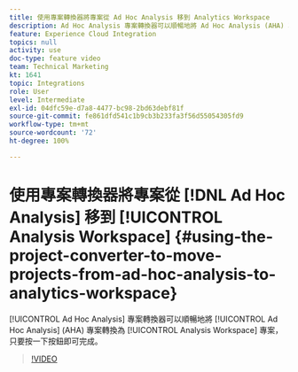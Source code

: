 ```yaml
---
title: 使用專案轉換器將專案從 Ad Hoc Analysis 移到 Analytics Workspace
description: Ad Hoc Analysis 專案轉換器可以順暢地將 Ad Hoc Analysis (AHA) 專案轉換為 Analysis Workspace 專案，只要按一下按鈕即可完成。
feature: Experience Cloud Integration
topics: null
activity: use
doc-type: feature video
team: Technical Marketing
kt: 1641
topic: Integrations
role: User
level: Intermediate
exl-id: 04dfc59e-d7a8-4477-bc98-2bd63debf81f
source-git-commit: fe861dfd541c1b9cb3b233fa3f56d55054305fd9
workflow-type: tm+mt
source-wordcount: '72'
ht-degree: 100%

---
```


# 使用專案轉換器將專案從 [!DNL Ad Hoc Analysis] 移到 [!UICONTROL Analysis Workspace] {#using-the-project-converter-to-move-projects-from-ad-hoc-analysis-to-analytics-workspace}

[!UICONTROL Ad Hoc Analysis] 專案轉換器可以順暢地將 [!UICONTROL Ad Hoc Analysis] (AHA) 專案轉換為 [!UICONTROL Analysis Workspace] 專案，只要按一下按鈕即可完成。

>[!VIDEO](https://video.tv.adobe.com/v/23118/?quality=12)

